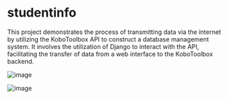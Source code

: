 # studentinfo
This project demonstrates the process of transmitting data via the internet by utilizing the KoboToolbox API to construct a database management system. It involves the utilization of Django to interact with the API, facilitating the transfer of data from a web interface to the KoboToolbox backend.


![image](https://github.com/lagrandecode/studentinfo/assets/58033364/754937b1-9f86-4b38-9132-94eb636bca84)


![image](https://github.com/lagrandecode/studentinfo/assets/58033364/13ff7ae2-80f4-4d37-8c14-deea9b1bdb1a)
